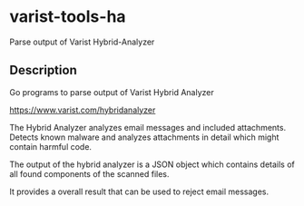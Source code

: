 # varist-tools-ha
Parse output of Varist Hybrid-Analyzer

## Description

Go programs to parse output of Varist Hybrid Analyzer

https://www.varist.com/hybridanalyzer

The Hybrid Analyzer analyzes email messages and included
attachments. Detects known malware and analyzes attachments in detail
which might contain harmful code.

The output of the hybrid analyzer is a JSON object which contains
details of all found components of the scanned files.

It provides a overall result that can be used to reject email messages.
